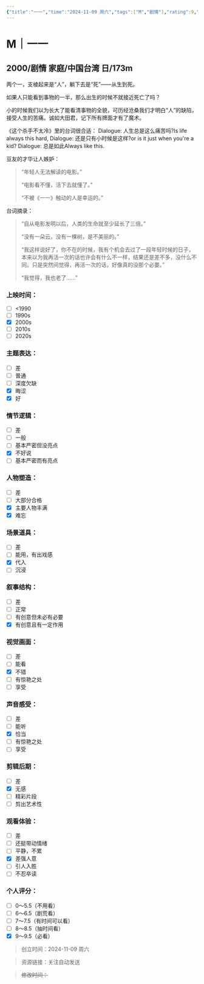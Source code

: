 ```yaml
---
{"title":"一一","time":"2024-11-09 周六","tags":["M","剧情"],"rating":9,"豆瓣":9.1,"dg-publish":true,"permalink":"/300 评价/M电影/新近看过/一一/","dgPassFrontmatter":true,"created":"2024-11-09T17:47:09.232+08:00","updated":"2024-11-09T19:11:50.151+08:00"}
---
```


# M｜一一
## 2000/剧情 家庭/中国台湾 日/173m
两个一，支棱起来是“人”，躺下去是“死”——从生到死。

如果人只能看到事物的一半，那么出生的时候不就接近死亡了吗？

小的时候我们以为长大了能看清事物的全貌，可历经沧桑我们才明白“人”的缺陷，接受人生的苦痛。诚如大田君，记下所有牌面才有了魔术。

《这个杀手不太冷》里的台词很合适：
Dialogue: 人生总是这么痛苦吗?Is life always this hard,
Dialogue: 还是只有小时候是这样?or is it just when you're a kid?
Dialogue: 总是如此Always like this.

豆友的才华让人嫉妒：
> “年轻人无法解读的电影。”
>
 >“电影看不懂，活下去就懂了。”
> 
> “不被《一一》触动的人是幸运的。”

台词摘录：
> “自从电影发明以后，人类的生命就至少延长了三倍。”
> 
> “没有一朵云，没有一棵树，是不美丽的。”
> 
> “我这样说好了，你不在的时候，我有个机会去过了一段年轻时候的日子，本来以为我再活一次的话也许会有什么不一样，结果还是差不多，没什么不同。只是突然间觉得，再活一次的话，好像真的没那个必要。”
> 
> “我觉得，我也老了……”
### 上映时间：
- [ ] <1990
- [ ] 1990s
- [x] 2000s
- [ ] 2010s
- [ ] 2020s
### 主题表达：
- [ ] 差
- [ ] 普通
- [ ] 深度欠缺
- [x] 晦涩
- [x] 好
### 情节逻辑：
- [ ] 差
- [ ] 一般
- [ ] 基本严密但没亮点
- [x] 不好说
- [ ] 基本严密而有亮点
### 人物塑造：
- [ ] 差
- [ ] 大部分合格
- [x] 主要人物丰满
- [x] 难忘
### 场景道具：
- [ ] 差
- [ ] 能用，有出戏感
- [x] 代入
- [ ] 沉浸
### 叙事结构：
- [ ] 差
- [ ] 正常
- [ ] 有创意但未必有必要
- [x] 有创意且有一定作用
### 视觉画面：
- [ ] 差
- [ ] 能看
- [x] 不错
- [ ] 有惊艳之处
- [ ] 享受
### 声音感受：
- [ ] 差
- [ ] 能听
- [x] 恰当
- [ ] 有惊艳之处
- [ ] 享受
### 剪辑后期：
- [ ] 差
- [x] 无感
- [ ] 精彩片段
- [ ] 剪出艺术性
### 观看体验：
- [ ] 差
- [ ] 还挺带动情绪
- [ ] 平静，不累
- [x] 差强人意
- [ ] 引人入胜
- [ ] 不忍卒读
### 个人评分：
- [ ] 0～5.5（不用看）
- [ ] 6～6.5（剧荒看）
- [ ] 7～7.5（有时间可以看）
- [ ] 8～8.5（抽时间看）
- [x] 9～9.5（必看）

>创立时间：2024-11-09 周六

>资源链接：关注自动发送

>~~修改时间：~~



